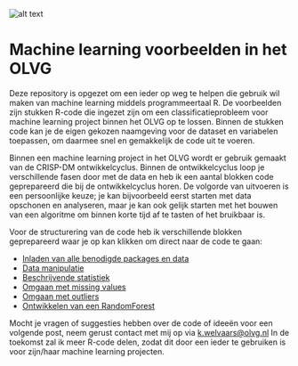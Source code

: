 ![alt text](https://dazeinfo.com/wp-content/uploads/2019/11/Ai-in-healthcare.jpg)

# Machine learning voorbeelden in het OLVG
Deze repository is opgezet om een ieder op weg te helpen die gebruik wil maken van machine learning middels programmeertaal R. De voorbeelden zijn stukken R-code die ingezet zijn om een classificatieprobleem voor machine learning project binnen het OLVG op te lossen. Binnen de stukken code kan je de eigen gekozen naamgeving voor de dataset en variabelen toepassen, om daarmee snel en gemakkelijk de code uit te voeren.

Binnen een machine learning project in het OLVG wordt er gebruik gemaakt van de CRISP-DM ontwikkelcyclus. Binnen de ontwikkelcyclus loop je verschillende fasen door met de data en heb ik een aantal blokken code geprepareerd die bij de ontwikkelcyclus horen. De volgorde van uitvoeren is een persoonlijke keuze; je kan bijvoorbeeld eerst starten met data opschonen en analyseren, maar je kan ook gelijk starten met het bouwen van een algoritme om binnen korte tijd af te tasten of het bruikbaar is.

Voor de structurering van de code heb ik verschillende blokken geprepareerd waar je op kan klikken om direct naar de code te gaan:
- [Inladen van alle benodigde packages en data](https://github.com/koenwelvaars/machine-learning-voorbeelden/blob/master/Inladen%20van%20alle%20benodigde%20packages%20en%20data)
- [Data manipulatie](https://github.com/koenwelvaars/machine-learning-voorbeelden/blob/master/Data%20manipulatie)
- [Beschrijvende statistiek](https://github.com/koenwelvaars/machine-learning-voorbeelden/blob/master/Beschrijvende%20statistiek)
- [Omgaan met missing values](https://github.com/koenwelvaars/machine-learning-voorbeelden/blob/master/Omgaan%20met%20missing%20values)
- [Omgaan met outliers](https://github.com/koenwelvaars/machine-learning-voorbeelden/blob/master/Omgaan%20met%20outliers)
- [Ontwikkelen van een RandomForest](https://github.com/koenwelvaars/machine-learning-voorbeelden/blob/master/Ontwikkelen%20van%20een%20RandomForest)

Mocht je vragen of suggesties hebben over de code of  ideeën voor een volgende post, neem gerust contact met mij op via k.welvaars@olvg.nl
In de toekomst zal ik meer R-code delen, zodat dit door een ieder te gebruiken is voor zijn/haar machine learning projecten.



